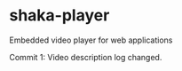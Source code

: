 # shaka-player
Embedded video player for web applications

Commit 1: Video description log changed. 

